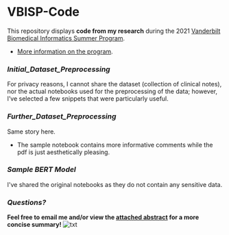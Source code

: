 # VBISP-Code
This repository displays **code from my research** during the 2021 [Vanderbilt Biomedical Informatics Summer Program](https://t.e2ma.net/message/t444jf/12cgjjq). 
- [More information on the program](https://www.vumc.org/dbmi/summer-research-internship-program-biomedical-informatics).
### *Initial_Dataset_Preprocessing*
For privacy reasons, I cannot share the dataset (collection of clinical notes), nor the actual notebooks used for the preprocessing of the data; however, I’ve selected a few snippets that were particularly useful. 
### *Further_Dataset_Preprocessing*
Same story here. 
- The sample notebook contains more informative comments while the pdf is just aesthetically pleasing. 
### *Sample BERT Model* 
I've shared the original notebooks as they do not contain any sensitive data. 
### *Questions?*
**Feel free to email me and/or view the [attached abstract](https://github.com/stuartwaller/VBISP-Code/blob/master/Waller%2C%20Stuart%20-%20Abstract%20(2%20pages).pdf) for a more concise summary!**
![txt](https://github.com/stuartwaller/VBISP-Code/blob/master/Sample%20BERT%20Model/Sample.png)



